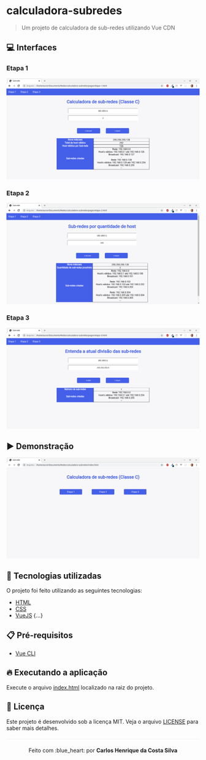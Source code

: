 # calculadora-subredes

> Um projeto de calculadora de sub-redes utilizando Vue CDN

## :computer: Interfaces

### Etapa 1

<p align="center">
  <img src="img/etapa-1.png">
</p>

### Etapa 2

<p align="center">
  <img src="img/etapa-2.png">
</p>

### Etapa 3

<p align="center">
  <img src="img/etapa-3.png">
</p>

## :arrow_forward: Demonstração

<p align="center">
  <img src="img/demo.gif">
</p>

## :rocket: Tecnologias utilizadas 

O projeto foi feito utilizando as seguintes tecnologias:

- [HTML](https://www.w3schools.com/html/)
- [CSS](https://www.w3schools.com/css/)
- [VueJS](https://vuejs.org/)
{...}

## :clipboard: Pré-requisitos

- [Vue CLI](https://github.com/vuejs/vue-cli)

## :fire: Executando a aplicação
Execute o arquivo [index.html](/index.html) localizado na raiz do projeto.

## :page_facing_up: Licença 
Este projeto é desenvolvido sob a licença MIT. Veja o arquivo [LICENSE](LICENSE.md) para saber mais detalhes.

<p align="center" style="margin-top: 20px; border-top: 1px solid #eee; padding-top: 20px;">Feito com :blue_heart: por <strong> Carlos Henrique da Costa Silva </strong> </p>
